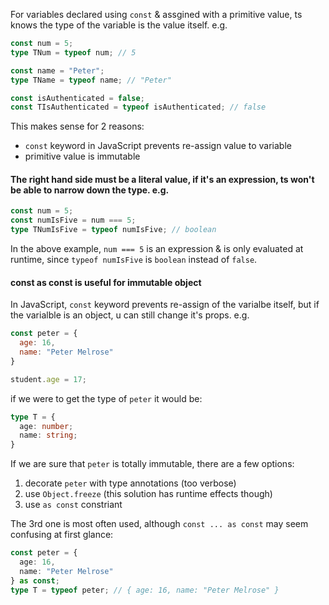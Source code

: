 For variables declared using `const` & assgined with a primitive value, ts knows the type of the variable is the value itself. e.g.

```typescript
const num = 5;
type TNum = typeof num; // 5

const name = "Peter";
type TName = typeof name; // "Peter"

const isAuthenticated = false;
const TIsAuthenticated = typeof isAuthenticated; // false
```

This makes sense for 2 reasons:

- `const` keyword in JavaScript prevents re-assign value to variable
- primitive value is immutable

#### The right hand side must be a literal value, if it's an expression, ts won't be able to narrow down the type. e.g.

```typescript
const num = 5;
const numIsFive = num === 5;
type TNumIsFive = typeof numIsFive; // boolean
```

In the above example, `num === 5` is an expression & is only evaluated at runtime, since `typeof numIsFive` is `boolean` instead of `false`.

#### const as const is useful for immutable object

In JavaScript, `const` keyword prevents re-assign of the varialbe itself, but if the varialble is an object, u can still change it's props. e.g.

```javascript
const peter = {
  age: 16,
  name: "Peter Melrose"
}

student.age = 17;
```

if we were to get the type of `peter` it would be:

```typescript
type T = {
  age: number;
  name: string;
}
```

If we are sure that `peter` is totally immutable, there are a few options:

1. decorate `peter` with type annotations (too verbose)
2. use `Object.freeze` (this solution has runtime effects though)
3. use `as const` constriant

The 3rd one is most often used, although `const ... as const` may seem confusing at first glance:

```typescript
const peter = {
  age: 16,
  name: "Peter Melrose"
} as const;
type T = typeof peter; // { age: 16, name: "Peter Melrose" }
```

